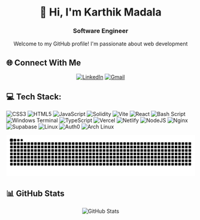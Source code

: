 [linkedin]: [https://www.linkedin.com/in/karthik-m-15850a230](https://in.linkedin.com/in/karthik-m-15850a230?trk=people-guest_people_search-card)
[github]: https://www.github.com/karthikmadala
[gmail]: mailto:madalakarthiknaidu3@gmail.com

<div align="center">
  <h1>👋 Hi, I'm Karthik Madala</h1>
  <h3>Software Engineer</h3>
  <p>Welcome to my GitHub profile! I'm passionate about web development</p>
  
 
</div>

## 🌐 Connect With Me
<div align="center">
<!--   <a href="https://instagram.com/lviffy" target="_blank"><img src="https://img.shields.io/badge/Instagram-%23E4405F.svg?logo=Instagram&logoColor=white" alt="Instagram"></a> -->
  <a href="https://www.linkedin.com/in/karthik-m-15850a230/" target="_blank"><img src="https://img.shields.io/badge/LinkedIn-%230077B5.svg?logo=linkedin&logoColor=white" alt="LinkedIn"></a>
<!--   <a href="https://x.com/lviffy_" target="_blank"><img src="https://img.shields.io/badge/X-black.svg?logo=X&logoColor=white" alt="X"></a> -->
  <a href="mailto:madalakarthiknaidu3@gmail.com"><img src="https://img.shields.io/badge/Gmail-D14836?style=flat&logo=gmail&logoColor=white" alt="Gmail"></a>
</div>

## 💻 Tech Stack:
![CSS3](https://img.shields.io/badge/css3-%231572B6.svg?style=for-the-badge&logo=css3&logoColor=white) ![HTML5](https://img.shields.io/badge/html5-%23E34F26.svg?style=for-the-badge&logo=html5&logoColor=white) ![JavaScript](https://img.shields.io/badge/javascript-%23323330.svg?style=for-the-badge&logo=javascript&logoColor=%23F7DF1E) ![Solidity](https://img.shields.io/badge/Solidity-%23363636.svg?style=for-the-badge&logo=solidity&logoColor=white) ![Vite](https://img.shields.io/badge/vite-%23646CFF.svg?style=for-the-badge&logo=vite&logoColor=white) ![React](https://img.shields.io/badge/react-%2320232a.svg?style=for-the-badge&logo=react&logoColor=%2361DAFB) ![Bash Script](https://img.shields.io/badge/bash_script-%23121011.svg?style=for-the-badge&logo=gnu-bash&logoColor=white) ![Windows Terminal](https://img.shields.io/badge/Windows%20Terminal-%234D4D4D.svg?style=for-the-badge&logo=windows-terminal&logoColor=white) ![TypeScript](https://img.shields.io/badge/typescript-%23007ACC.svg?style=for-the-badge&logo=typescript&logoColor=white) ![Vercel](https://img.shields.io/badge/vercel-%23000000.svg?style=for-the-badge&logo=vercel&logoColor=white) ![Netlify](https://img.shields.io/badge/netlify-%23000000.svg?style=for-the-badge&logo=netlify&logoColor=#00C7B7) ![NodeJS](https://img.shields.io/badge/node.js-6DA55F?style=for-the-badge&logo=node.js&logoColor=white) ![Nginx](https://img.shields.io/badge/nginx-%23009639.svg?style=for-the-badge&logo=nginx&logoColor=white) ![Supabase](https://img.shields.io/badge/Supabase-3ECF8E?style=for-the-badge&logo=supabase&logoColor=white) ![Linux](https://img.shields.io/badge/Linux-FCC624?style=for-the-badge&logo=linux&logoColor=black) ![Auth0](https://img.shields.io/badge/Auth0-%23EB5424.svg?style=for-the-badge&logo=auth0&logoColor=white) ![Arch Linux](https://img.shields.io/badge/Arch_Linux-1793D1?style=for-the-badge&logo=arch-linux&logoColor=white)

<div align="center">
  <picture>
    <source media="(prefers-color-scheme: dark)" srcset="https://raw.githubusercontent.com/Lviffy/Lviffy/output/github-snake-dark.svg" />
    <source media="(prefers-color-scheme: light)" srcset="https://raw.githubusercontent.com/Lviffy/Lviffy/output/github-snake.svg" />
    <img alt="github-snake" src="https://raw.githubusercontent.com/Lviffy/Lviffy/output/github-snake.svg" />
  </picture>
</div>

## 📊 GitHub Stats

<div align="center">
  <img src="https://github-readme-stats.vercel.app/api?username=lviffy&theme=github_dark&hide_border=false&include_all_commits=false&count_private=false" alt="GitHub Stats" />
  <br/>
  <img src="https://nirzak-s…
